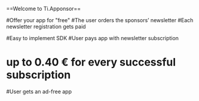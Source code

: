 ==Welcome to Ti.Apponsor==

#Offer your app for "free"
#The user orders the sponsors’ newsletter
#Each newsletter registration gets paid


#Easy to implement SDK
#User pays app with newsletter subscription
# up to 0.40 € for every successful subscription
#User gets an ad-free app

